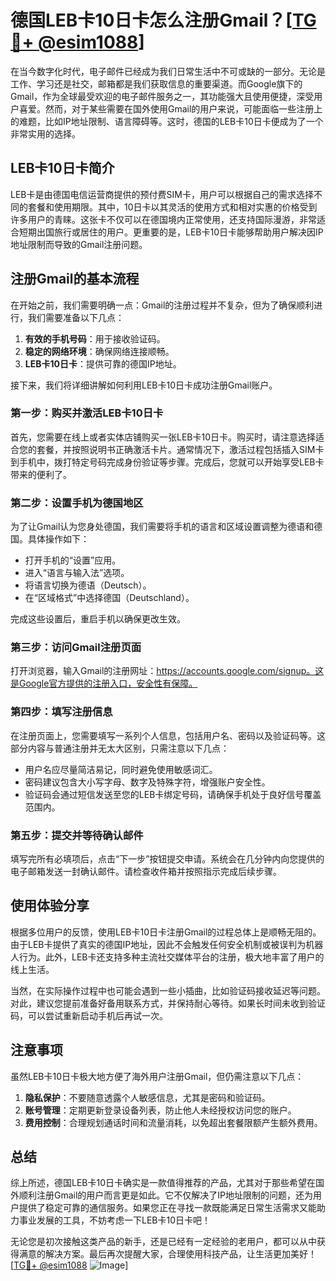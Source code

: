 # 德国LEB卡10日卡怎么注册Gmail？[[TG💪+ @esim1088](https://t.me/s/esim1088)]

在当今数字化时代，电子邮件已经成为我们日常生活中不可或缺的一部分。无论是工作、学习还是社交，邮箱都是我们获取信息的重要渠道。而Google旗下的Gmail，作为全球最受欢迎的电子邮件服务之一，其功能强大且使用便捷，深受用户喜爱。然而，对于某些需要在国外使用Gmail的用户来说，可能面临一些注册上的难题，比如IP地址限制、语言障碍等。这时，德国的LEB卡10日卡便成为了一个非常实用的选择。

## LEB卡10日卡简介

LEB卡是由德国电信运营商提供的预付费SIM卡，用户可以根据自己的需求选择不同的套餐和使用期限。其中，10日卡以其灵活的使用方式和相对实惠的价格受到许多用户的青睐。这张卡不仅可以在德国境内正常使用，还支持国际漫游，非常适合短期出国旅行或居住的用户。更重要的是，LEB卡10日卡能够帮助用户解决因IP地址限制而导致的Gmail注册问题。

## 注册Gmail的基本流程

在开始之前，我们需要明确一点：Gmail的注册过程并不复杂，但为了确保顺利进行，我们需要准备以下几点：

1. **有效的手机号码**：用于接收验证码。
2. **稳定的网络环境**：确保网络连接顺畅。
3. **LEB卡10日卡**：提供可靠的德国IP地址。

接下来，我们将详细讲解如何利用LEB卡10日卡成功注册Gmail账户。

### 第一步：购买并激活LEB卡10日卡

首先，您需要在线上或者实体店铺购买一张LEB卡10日卡。购买时，请注意选择适合您的套餐，并按照说明书正确激活卡片。通常情况下，激活过程包括插入SIM卡到手机中，拨打特定号码完成身份验证等步骤。完成后，您就可以开始享受LEB卡带来的便利了。

### 第二步：设置手机为德国地区

为了让Gmail认为您身处德国，我们需要将手机的语言和区域设置调整为德语和德国。具体操作如下：
- 打开手机的“设置”应用。
- 进入“语言与输入法”选项。
- 将语言切换为德语（Deutsch）。
- 在“区域格式”中选择德国（Deutschland）。

完成这些设置后，重启手机以确保更改生效。

### 第三步：访问Gmail注册页面

打开浏览器，输入Gmail的注册网址：https://accounts.google.com/signup。这是Google官方提供的注册入口，安全性有保障。

### 第四步：填写注册信息

在注册页面上，您需要填写一系列个人信息，包括用户名、密码以及验证码等。这部分内容与普通注册并无太大区别，只需注意以下几点：
- 用户名应尽量简洁易记，同时避免使用敏感词汇。
- 密码建议包含大小写字母、数字及特殊字符，增强账户安全性。
- 验证码会通过短信发送至您的LEB卡绑定号码，请确保手机处于良好信号覆盖范围内。

### 第五步：提交并等待确认邮件

填写完所有必填项后，点击“下一步”按钮提交申请。系统会在几分钟内向您提供的电子邮箱发送一封确认邮件。请检查收件箱并按照指示完成后续步骤。

## 使用体验分享

根据多位用户的反馈，使用LEB卡10日卡注册Gmail的过程总体上是顺畅无阻的。由于LEB卡提供了真实的德国IP地址，因此不会触发任何安全机制或被误判为机器人行为。此外，LEB卡还支持多种主流社交媒体平台的注册，极大地丰富了用户的线上生活。

当然，在实际操作过程中也可能会遇到一些小插曲，比如验证码接收延迟等问题。对此，建议您提前准备好备用联系方式，并保持耐心等待。如果长时间未收到验证码，可以尝试重新启动手机后再试一次。

## 注意事项

虽然LEB卡10日卡极大地方便了海外用户注册Gmail，但仍需注意以下几点：
1. **隐私保护**：不要随意透露个人敏感信息，尤其是密码和验证码。
2. **账号管理**：定期更新登录设备列表，防止他人未经授权访问您的账户。
3. **费用控制**：合理规划通话时间和流量消耗，以免超出套餐限额产生额外费用。

## 总结

综上所述，德国LEB卡10日卡确实是一款值得推荐的产品，尤其对于那些希望在国外顺利注册Gmail的用户而言更是如此。它不仅解决了IP地址限制的问题，还为用户提供了稳定可靠的通信服务。如果您正在寻找一款既能满足日常生活需求又能助力事业发展的工具，不妨考虑一下LEB卡10日卡吧！

无论您是初次接触这类产品的新手，还是已经有一定经验的老用户，都可以从中获得满意的解决方案。最后再次提醒大家，合理使用科技产品，让生活更加美好！[[TG💪+ @esim1088](https://t.me/s/esim1088) ![Image](https://i.postimg.cc/4NQfJmqS/Snipaste-2025-05-13-00-14-12.png)]